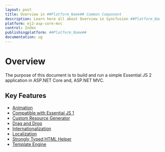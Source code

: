 ```yaml
---
layout: post
title: Overview in ##Platform_Name## Common Component
description: Learn here all about Overview in Syncfusion ##Platform_Name## Common component of Syncfusion Essential JS 2 and more.
platform: ej2-asp-core-mvc
control: Index
publishingplatform: ##Platform_Name##
documentation: ug
---
```


# Overview

The purpose of this document is to build and run a simple Essential JS 2 application in ASP.NET Core and,
ASP.NET MVC.

## Key Features

* [Animation](animation/)
* [Compatible with Essential JS 1](compatible-with-essentialjs1/)
* [Custom Resource Generator](custom-resource-generator/)
* [Drag and Drop](drag-and-drop/)
* [Internationalization](internationalization/)
* [Localization](localization/)
* [Strongly Typed HTML Helper](strongly-typed-html-helper/)
* [Template Engine](template-engine/)

